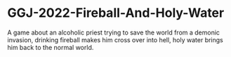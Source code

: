# GGJ-2022-Fireball-And-Holy-Water
A game about an alcoholic priest trying to save the world from a demonic invasion, drinking fireball makes him cross over into hell, holy water brings him back to the normal world.
